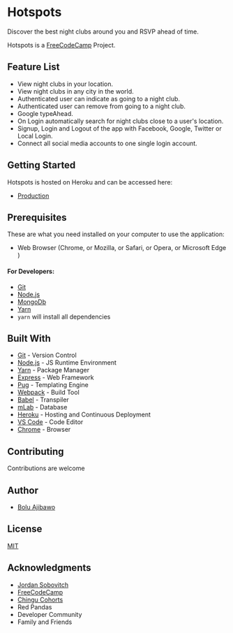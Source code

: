 # Hotspots

Discover the best night clubs around you and RSVP ahead of time.

Hotspots is a [FreeCodeCamp](https://www.freecodecamp.org/) Project.


## Feature List
* View night clubs in your location.
* View night clubs in any city in the world.
* Authenticated user can indicate as going to a night club.
* Authenticated user can remove from going to a night club.
* Google typeAhead.
* On Login automatically search for night clubs close to a user's location.
* Signup, Login and Logout of the app with Facebook, Google, Twitter or Local Login.
* Connect all social media accounts to one single login account.


## Getting Started
Hotspots is hosted on Heroku and can be accessed here:
- [Production](https://hotspots-tonight.herokuapp.com)


## Prerequisites
 These are what you need installed on your computer to use the application:

 - Web Browser (Chrome, or Mozilla, or Safari, or Opera, or Microsoft Edge )

 #### For Developers:
 - [Git](https://git-scm.com/)
 - [Node.js](https://nodejs.org/en/download/)
 - [MongoDb](https://www.mongodb.com/download-center#community)
 - [Yarn](https://yarnpkg.com/en/docs/install)
 - ``` yarn ``` will install all dependencies


## Built With

- [Git](https://git-scm.com/) - Version Control
- [Node.js](https://nodejs.org/) - JS Runtime Environment
- [Yarn](https://yarnpkg.com) - Package Manager
- [Express](https://expressjs.com/en/starter/installing.html) - Web Framework
- [Pug](https://pugjs.org/api/getting-started.html) - Templating Engine
- [Webpack](https://webpack.js.org/) - Build Tool
- [Babel](https://babeljs.io/) - Transpiler
- [mLab](https://mlab.com/) - Database
- [Heroku](https://heroku.com) - Hosting and Continuous Deployment
- [VS Code](https://code.visualstudio.com/) - Code Editor
- [Chrome](https://www.google.com/chrome/browser/desktop/index.html) - Browser


## Contributing

Contributions are welcome


## Author

* [Bolu Ajibawo](https://github.com/ajibs)


## License

[MIT](https://github.com/ajibs/hotspots/LICENSE.md)


## Acknowledgments
* [Jordan Sobovitch](https://github.com/JordanSobovitch/nightlife-app)
* [FreeCodeCamp](https://www.freecodecamp.org/)
* [Chingu Cohorts](https://chingu-cohorts.github.io/chingu-directory/)
* Red Pandas
* Developer Community
* Family and Friends
